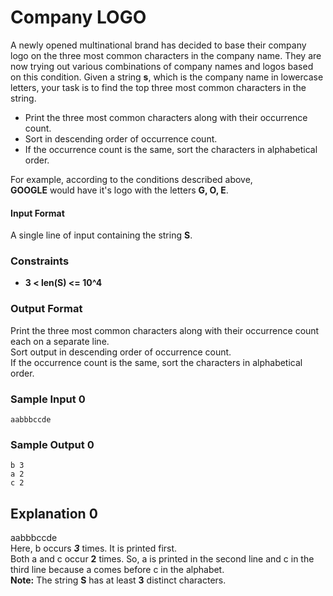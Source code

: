 # Company LOGO
A newly opened multinational brand has decided to base their company logo on the three most common characters in the company name. They are now trying out various combinations of company names and logos based on this condition. Given a string **s**, which is the company name in lowercase letters, your task is to find the top three most common characters in the string.
* Print the three most common characters along with their occurrence count.
* Sort in descending order of occurrence count.
* If the occurrence count is the same, sort the characters in alphabetical order.

For example, according to the conditions described above,
<br> **GOOGLE** would have it's logo with the letters **G, O, E**.

#### Input Format

A single line of input containing the string **S**.

### Constraints
* **3 < len(S) <= 10^4**

### Output Format
Print the three most common characters along with their occurrence count each on a separate line.
<br>Sort output in descending order of occurrence count.
<br>If the occurrence count is the same, sort the characters in alphabetical order.

### Sample Input 0
```
aabbbccde
```
### Sample Output 0
```
b 3
a 2
c 2
```
## Explanation 0
aabbbccde
<br>Here, b occurs ***3*** times. It is printed first.
<br>Both a and c occur **2** times. So, a is printed in the second line and c in the third line because a comes before c in the alphabet.
<br>**Note:** The string **S** has at least **3** distinct characters.
